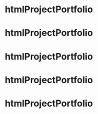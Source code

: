 # htmlProjectPortfolio
# htmlProjectPortfolio
# htmlProjectPortfolio
# htmlProjectPortfolio
# htmlProjectPortfolio
